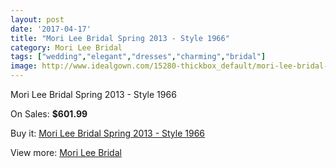```yaml
---
layout: post
date: '2017-04-17'
title: "Mori Lee Bridal Spring 2013 - Style 1966"
category: Mori Lee Bridal
tags: ["wedding","elegant","dresses","charming","bridal"]
image: http://www.idealgown.com/15280-thickbox_default/mori-lee-bridal-spring-2013-style-1966.jpg
---
```

Mori Lee Bridal Spring 2013 - Style 1966

On Sales: **$601.99**
<a href="https://www.idealgown.com/en/mori-lee-bridal/6114-mori-lee-bridal-spring-2013-style-1966.html"><amp-img layout="responsive" width="600" height="600" src="//www.idealgown.com/15280-thickbox_default/mori-lee-bridal-spring-2013-style-1966.jpg" alt="Mori Lee Bridal Spring 2013 - Style 1966 0" /></a>
<a href="https://www.idealgown.com/en/mori-lee-bridal/6114-mori-lee-bridal-spring-2013-style-1966.html"><amp-img layout="responsive" width="600" height="600" src="//www.idealgown.com/15282-thickbox_default/mori-lee-bridal-spring-2013-style-1966.jpg" alt="Mori Lee Bridal Spring 2013 - Style 1966 1" /></a>
<a href="https://www.idealgown.com/en/mori-lee-bridal/6114-mori-lee-bridal-spring-2013-style-1966.html"><amp-img layout="responsive" width="600" height="600" src="//www.idealgown.com/15281-thickbox_default/mori-lee-bridal-spring-2013-style-1966.jpg" alt="Mori Lee Bridal Spring 2013 - Style 1966 2" /></a>

Buy it: [Mori Lee Bridal Spring 2013 - Style 1966](https://www.idealgown.com/en/mori-lee-bridal/6114-mori-lee-bridal-spring-2013-style-1966.html "Mori Lee Bridal Spring 2013 - Style 1966")

View more: [Mori Lee Bridal](https://www.idealgown.com/en/90-mori-lee-bridal "Mori Lee Bridal")